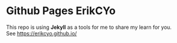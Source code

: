 # Github Pages ErikCYo

This repo is using **Jekyll** as a tools for me to share my learn for you.   
See https://erikcyo.github.io/